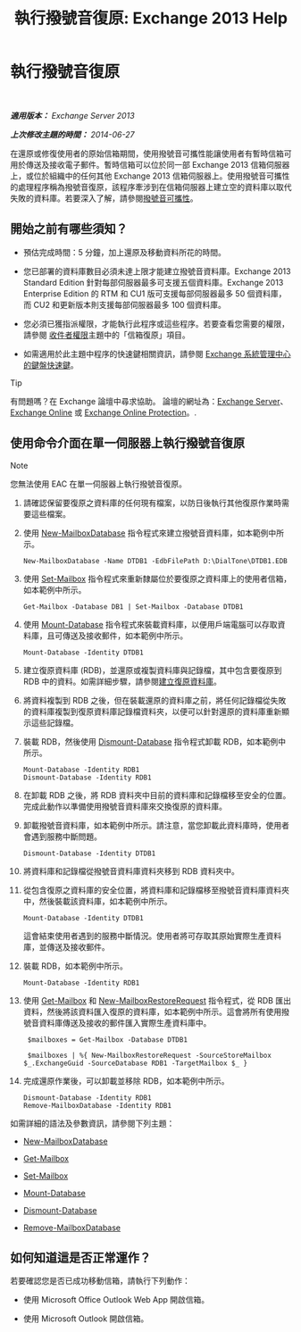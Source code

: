 ﻿---
title: '執行撥號音復原: Exchange 2013 Help'
TOCTitle: 執行撥號音復原
ms:assetid: 158817fa-4b17-4fa9-8341-a86609e6a388
ms:mtpsurl: https://technet.microsoft.com/zh-tw/library/Dd979810(v=EXCHG.150)
ms:contentKeyID: 51409158
ms.date: 05/21/2018
mtps_version: v=EXCHG.150
ms.translationtype: MT
---

# 執行撥號音復原

 

_**適用版本：** Exchange Server 2013_

_**上次修改主題的時間：** 2014-06-27_

在還原或修復使用者的原始信箱期間，使用撥號音可攜性能讓使用者有暫時信箱可用於傳送及接收電子郵件。暫時信箱可以位於同一部 Exchange 2013 信箱伺服器上，或位於組織中的任何其他 Exchange 2013 信箱伺服器上。使用撥號音可攜性的處理程序稱為撥號音復原，該程序牽涉到在信箱伺服器上建立空的資料庫以取代失敗的資料庫。若要深入了解，請參閱[撥號音可攜性](dial-tone-portability-exchange-2013-help.md)。

## 開始之前有哪些須知？

  - 預估完成時間：5 分鐘，加上還原及移動資料所花的時間。

  - 您已部署的資料庫數目必須未達上限才能建立撥號音資料庫。Exchange 2013 Standard Edition 針對每部伺服器最多可支援五個資料庫。Exchange 2013 Enterprise Edition 的 RTM 和 CU1 版可支援每部伺服器最多 50 個資料庫，而 CU2 和更新版本則支援每部伺服器最多 100 個資料庫。

  - 您必須已獲指派權限，才能執行此程序或這些程序。若要查看您需要的權限，請參閱 [收件者權限](recipients-permissions-exchange-2013-help.md)主題中的「信箱復原」項目。

  - 如需適用於此主題中程序的快速鍵相關資訊，請參閱 [Exchange 系統管理中心的鍵盤快速鍵](keyboard-shortcuts-in-the-exchange-admin-center-exchange-online-protection-help.md)。


> [!TIP]  
> 有問題嗎？在 Exchange 論壇中尋求協助。 論壇的網址為：<a href="https://go.microsoft.com/fwlink/p/?linkid=60612">Exchange Server</a>、 <a href="https://go.microsoft.com/fwlink/p/?linkid=267542">Exchange Online</a> 或 <a href="https://go.microsoft.com/fwlink/p/?linkid=285351">Exchange Online Protection</a>。.




## 使用命令介面在單一伺服器上執行撥號音復原


> [!NOTE]  
> 您無法使用 EAC 在單一伺服器上執行撥號音復原。




1.  請確認保留要復原之資料庫的任何現有檔案，以防日後執行其他復原作業時需要這些檔案。

2.  使用 [New-MailboxDatabase](https://technet.microsoft.com/zh-tw/library/aa997976\(v=exchg.150\)) 指令程式來建立撥號音資料庫，如本範例中所示。
    
        New-MailboxDatabase -Name DTDB1 -EdbFilePath D:\DialTone\DTDB1.EDB

3.  使用 [Set-Mailbox](https://technet.microsoft.com/zh-tw/library/bb123981\(v=exchg.150\)) 指令程式來重新隸屬位於要復原之資料庫上的使用者信箱，如本範例中所示。
    
        Get-Mailbox -Database DB1 | Set-Mailbox -Database DTDB1

4.  使用 [Mount-Database](https://technet.microsoft.com/zh-tw/library/aa998871\(v=exchg.150\)) 指令程式來裝載資料庫，以便用戶端電腦可以存取資料庫，且可傳送及接收郵件，如本範例中所示。
    
        Mount-Database -Identity DTDB1

5.  建立復原資料庫 (RDB)，並還原或複製資料庫與記錄檔，其中包含要復原到 RDB 中的資料。如需詳細步驟，請參閱[建立復原資料庫](create-a-recovery-database-exchange-2013-help.md)。

6.  將資料複製到 RDB 之後，但在裝載還原的資料庫之前，將任何記錄檔從失敗的資料庫複製到復原資料庫記錄檔資料夾，以便可以針對還原的資料庫重新顯示這些記錄檔。

7.  裝載 RDB，然後使用 [Dismount-Database](https://technet.microsoft.com/zh-tw/library/bb124936\(v=exchg.150\)) 指令程式卸載 RDB，如本範例中所示。
    
        Mount-Database -Identity RDB1
        Dismount-Database -Identity RDB1

8.  在卸載 RDB 之後，將 RDB 資料夾中目前的資料庫和記錄檔移至安全的位置。完成此動作以準備使用撥號音資料庫來交換復原的資料庫。

9.  卸載撥號音資料庫，如本範例中所示。請注意，當您卸載此資料庫時，使用者會遇到服務中斷問題。
    
        Dismount-Database -Identity DTDB1

10. 將資料庫和記錄檔從撥號音資料庫資料夾移到 RDB 資料夾中。

11. 從包含復原之資料庫的安全位置，將資料庫和記錄檔移至撥號音資料庫資料夾中，然後裝載該資料庫，如本範例中所示。
    
        Mount-Database -Identity DTDB1
    
    這會結束使用者遇到的服務中斷情況。使用者將可存取其原始實際生產資料庫，並傳送及接收郵件。

12. 裝載 RDB，如本範例中所示。
    
        Mount-Database -Identity RDB1

13. 使用 [Get-Mailbox](https://technet.microsoft.com/zh-tw/library/bb123685\(v=exchg.150\)) 和 [New-MailboxRestoreRequest](https://technet.microsoft.com/zh-tw/library/ff829875\(v=exchg.150\)) 指令程式，從 RDB 匯出資料，然後將該資料匯入復原的資料庫，如本範例中所示。這會將所有使用撥號音資料庫傳送及接收的郵件匯入實際生產資料庫中。
       ``` 
        $mailboxes = Get-Mailbox -Database DTDB1
       ```
       ```
        $mailboxes | %{ New-MailboxRestoreRequest -SourceStoreMailbox $_.ExchangeGuid -SourceDatabase RDB1 -TargetMailbox $_ }
       ```
14. 完成還原作業後，可以卸載並移除 RDB，如本範例中所示。
    
        Dismount-Database -Identity RDB1
        Remove-MailboxDatabase -Identity RDB1

如需詳細的語法及參數資訊，請參閱下列主題：

  - [New-MailboxDatabase](https://technet.microsoft.com/zh-tw/library/aa997976\(v=exchg.150\))

  - [Get-Mailbox](https://technet.microsoft.com/zh-tw/library/bb123685\(v=exchg.150\))

  - [Set-Mailbox](https://technet.microsoft.com/zh-tw/library/bb123981\(v=exchg.150\))

  - [Mount-Database](https://technet.microsoft.com/zh-tw/library/aa998871\(v=exchg.150\))

  - [Dismount-Database](https://technet.microsoft.com/zh-tw/library/bb124936\(v=exchg.150\))

  - [Remove-MailboxDatabase](https://technet.microsoft.com/zh-tw/library/aa997931\(v=exchg.150\))

## 如何知道這是否正常運作？

若要確認您是否已成功移動信箱，請執行下列動作：

  - 使用 Microsoft Office Outlook Web App 開啟信箱。

  - 使用 Microsoft Outlook 開啟信箱。

